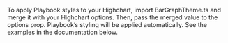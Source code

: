 To apply Playbook styles to your Highchart, import BarGraphTheme.ts and merge it with your Highchart options. Then, pass the merged value to the options prop. Playbook’s styling will be applied automatically. See the examples in the documentation below.
